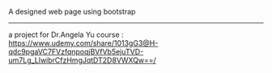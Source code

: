 A designed web page using bootstrap 
*******************************************************************************
a project for Dr.Angela Yu course : https://www.udemy.com/share/1013gG3@H-qdc9pgaVC7FVzfqnpoqjBVfVb5ejuTVD-um7Lg_LlwibrCfzHmgJqtDT2D8VWXQw==/
